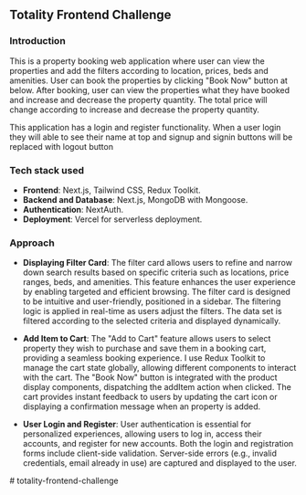 ## Totality Frontend Challenge

### Introduction

This is a property booking web application where user can view the properties and add the filters according to location, prices, beds and amenities. User can book the properties by clicking "Book Now" button at below. After booking, user can view the properties what they have booked and increase and decrease the property quantity. The total price will change according to increase and decrease the property quantity.

This application has a login and register functionality. When a user login they will able to see their name at top and signup and signin buttons will be replaced with logout button

### Tech stack used

- **Frontend**: Next.js, Tailwind CSS, Redux Toolkit.
- **Backend and Database**: Next.js, MongoDB with Mongoose.
- **Authentication**: NextAuth.
- **Deployment**: Vercel for serverless deployment.

### Approach
- **Displaying Filter Card**: The filter card allows users to refine and narrow down search results based on specific criteria such as locations, price ranges, beds, and amenities. This feature enhances the user experience by enabling targeted and efficient browsing. The filter card is designed to be intuitive and user-friendly, positioned in a sidebar. The filtering logic is applied in real-time as users adjust the filters. The data set is filtered according to the selected criteria and displayed dynamically.

- **Add Item to Cart**: The "Add to Cart" feature allows users to select property they wish to purchase and save them in a booking cart, providing a seamless booking experience. I use Redux Toolkit to manage the cart state globally, allowing different components to interact with the cart. The "Book Now" button is integrated with the product display components, dispatching the addItem action when clicked. The cart provides instant feedback to users by updating the cart icon or displaying a confirmation message when an property is added.

- **User Login and Register**: User authentication is essential for personalized experiences, allowing users to log in, access their accounts, and register for new accounts. Both the login and registration forms include client-side validation. Server-side errors (e.g., invalid credentials, email already in use) are captured and displayed to the user.


#   t o t a l i t y - f r o n t e n d - c h a l l e n g e  
 